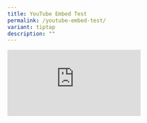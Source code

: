```yaml
---
title: YouTube Embed Test
permalink: /youtube-embed-test/
variant: tiptap
description: ""
---
```

<div class="iframe-wrapper">
<iframe allowfullscreen="true" frameborder="0" src="https://www.youtube.com/embed/z19HM7ANZlo"></iframe>
</div>
<p></p>